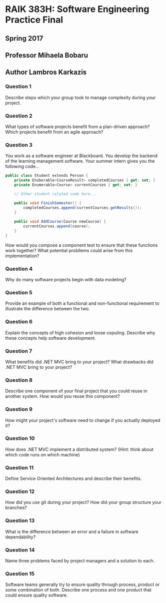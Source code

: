 # RAIK 383H: Software Engineering Practice Final
## Spring 2017
## Professor Mihaela Bobaru
## Author Lambros Karkazis

### Question 1
Describe steps which your group took to manage complexity during your project.

### Question 2
What types of software projects benefit from a plan-driven approach? Which projects benefit from an agile approach?

### Question 3
You work as a software engineer at Blackboard. You develop the backend of the learning management software. Your summer intern gives you the following code...

```C#
public class Student extends Person {
	private Enuberable<CourseResult> completedCourses { get; set; }
	private Enumerable<Course> currentCourses { get; set; }

	// Other student related code here...

	public void FinishSemester() {
		completedCourses.append(currentCourses.getResults());
	}
	
	public void AddCourse(Course newCourse) {
		currentCourses.append(course);
	}
}
```

How would you compose a component test to ensure that these functions work together? What potential probllems could arise from this implementation?

### Question 4
Why do many software projects begin with data modeling?

### Question 5
Provide an example of both a functional and non-functional requirement to illustrate the difference between the two.

### Question 6
Explain the concepts of high cohesion and loose copuling. Describe why these concepts help software development.

### Question 7
What benefits did .NET MVC bring to your project? What drawbacks did .NET MVC bring to your project?

### Question 8
Describe one component of your final project that you could reuse in another system. How would you reuse this component? 

### Question 9
How might your project's software need to change if you actually deployed it?

### Question 10
How does .NET MVC implement a distributed system? (Hint: think about which code runs on which machine)

### Question 11
Define Service Oriented Architectures and describe their benefits.

### Question 12
How did you use git during your project? How did your group structure your branches?

### Question 13
What is the difference between an error and a failure in software dependability?

### Question 14
Name three problems faced by project managers and a solution to each.

### Question 15
Software teams generally try to ensure quality through process, product or some combination of both. Describe one process and one product that could ensure quality software. 
